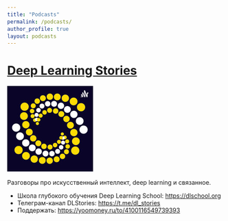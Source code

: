 ```yaml
---
title: "Podcasts"
permalink: /podcasts/
author_profile: true
layout: podcasts
---
```


# [Deep Learning Stories](https://music.yandex.ru/album/17951713)

![Deep Learning Stories](/assets/images/dl-stories.jpeg)

Разговоры про искусственный интеллект, deep learning и связанное.

- Школа глубокого обучения Deep Learning School: <https://dlschool.org>
- Телеграм-канал DLStories: <https://t.me/dl_stories>
- Поддержать: <https://yoomoney.ru/to/4100116549739393>

